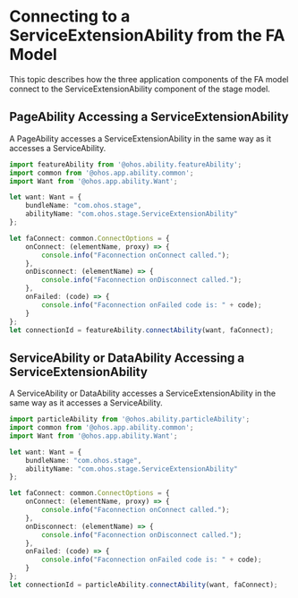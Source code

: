 # Connecting to a ServiceExtensionAbility from the FA Model


This topic describes how the three application components of the FA model connect to the ServiceExtensionAbility component of the stage model.


## PageAbility Accessing a ServiceExtensionAbility

A PageAbility accesses a ServiceExtensionAbility in the same way as it accesses a ServiceAbility.


```ts
import featureAbility from '@ohos.ability.featureAbility';
import common from '@ohos.app.ability.common';
import Want from '@ohos.app.ability.Want';

let want: Want = {
    bundleName: "com.ohos.stage",
    abilityName: "com.ohos.stage.ServiceExtensionAbility"
};

let faConnect: common.ConnectOptions = {
    onConnect: (elementName, proxy) => {
        console.info("Faconnection onConnect called.");
    },
    onDisconnect: (elementName) => {
        console.info("Faconnection onDisconnect called.");
    },
    onFailed: (code) => {
        console.info("Faconnection onFailed code is: " + code);
    }
};
let connectionId = featureAbility.connectAbility(want, faConnect);
```


## ServiceAbility or DataAbility Accessing a ServiceExtensionAbility

A ServiceAbility or DataAbility accesses a ServiceExtensionAbility in the same way as it accesses a ServiceAbility.


```ts
import particleAbility from '@ohos.ability.particleAbility';
import common from '@ohos.app.ability.common';
import Want from '@ohos.app.ability.Want';

let want: Want = {
    bundleName: "com.ohos.stage",
    abilityName: "com.ohos.stage.ServiceExtensionAbility"
};

let faConnect: common.ConnectOptions = {
    onConnect: (elementName, proxy) => {
        console.info("Faconnection onConnect called.");
    },
    onDisconnect: (elementName) => {
        console.info("Faconnection onDisconnect called.");
    },
    onFailed: (code) => {
        console.info("Faconnection onFailed code is: " + code);
    }
};
let connectionId = particleAbility.connectAbility(want, faConnect);
```
